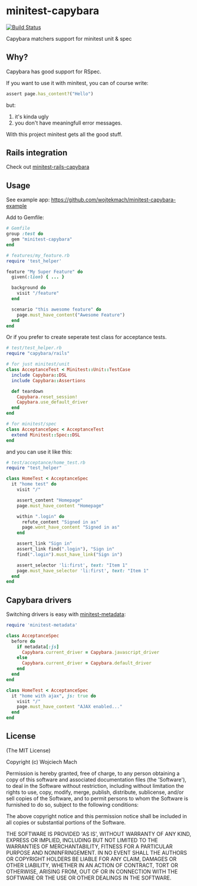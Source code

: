 # minitest-capybara

[![Build Status](https://secure.travis-ci.org/wojtekmach/minitest-capybara.png?branch=master)](http://travis-ci.org/wojtekmach/minitest-capybara)

Capybara matchers support for minitest unit & spec

## Why?

Capybara has good support for RSpec.

If you want to use it with minitest, you can of course write:

```ruby
assert page.has_content?("Hello")
```

but:

1. it's kinda ugly
2. you don't have meaningfull error messages.

With this project minitest gets all the good stuff.

## Rails integration

Check out [minitest-rails-capybara](https://github.com/blowmage/minitest-rails-capybara)

## Usage

See example app: https://github.com/wojtekmach/minitest-capybara-example

Add to Gemfile:

```ruby
# Gemfile
group :test do
  gem "minitest-capybara"
end
```

```ruby
# features/my_feature.rb
require 'test_helper'

feature "My Super Feature" do
  given(:lion) { ... }

  background do
    visit "/feature"
  end

  scenario "this awesome feature" do
    page.must_have_content("Awesome Feature")
  end
end
```

Or if you prefer to create seperate test class for acceptance tests.

```ruby
# test/test_helper.rb
require "capybara/rails"

# for just minitest/unit
class AcceptanceTest < Minitest::Unit::TestCase
  include Capybara::DSL
  include Capybara::Assertions

  def teardown
    Capybara.reset_session!
    Capybara.use_default_driver
  end
end

# for minitest/spec
class AcceptanceSpec < AcceptanceTest
  extend Minitest::Spec::DSL
end
```

and you can use it like this:

```ruby
# test/acceptance/home_test.rb
require "test_helper"

class HomeTest < AcceptanceSpec
  it "home test" do
    visit "/"

    assert_content "Homepage"
    page.must_have_content "Homepage"

    within ".login" do
      refute_content "Signed in as"
      page.wont_have_content "Signed in as"
    end

    assert_link "Sign in"
    assert_link find(".login"), "Sign in"
    find(".login").must_have_link("Sign in")

    assert_selector 'li:first', text: "Item 1"
    page.must_have_selector 'li:first', text: "Item 1"
  end
end
```

## Capybara drivers

Switching drivers is easy with [minitest-metadata]:

  [minitest-metadata]: https://github.com/wojtekmach/minitest-metadata

```ruby
require 'minitest-metadata'

class AcceptanceSpec
  before do
    if metadata[:js]
      Capybara.current_driver = Capybara.javascript_driver
    else
      Capybara.current_driver = Capybara.default_driver
    end
  end
end

class HomeTest < AcceptanceSpec
  it "home with ajax", js: true do
    visit "/"
    page.must_have_content "AJAX enabled..."
  end
end
```

## License

(The MIT License)

Copyright (c) Wojciech Mach

Permission is hereby granted, free of charge, to any person obtaining
a copy of this software and associated documentation files (the
'Software'), to deal in the Software without restriction, including
without limitation the rights to use, copy, modify, merge, publish,
distribute, sublicense, and/or sell copies of the Software, and to
permit persons to whom the Software is furnished to do so, subject to
the following conditions:

The above copyright notice and this permission notice shall be
included in all copies or substantial portions of the Software.

THE SOFTWARE IS PROVIDED 'AS IS', WITHOUT WARRANTY OF ANY KIND,
EXPRESS OR IMPLIED, INCLUDING BUT NOT LIMITED TO THE WARRANTIES OF
MERCHANTABILITY, FITNESS FOR A PARTICULAR PURPOSE AND NONINFRINGEMENT.
IN NO EVENT SHALL THE AUTHORS OR COPYRIGHT HOLDERS BE LIABLE FOR ANY
CLAIM, DAMAGES OR OTHER LIABILITY, WHETHER IN AN ACTION OF CONTRACT,
TORT OR OTHERWISE, ARISING FROM, OUT OF OR IN CONNECTION WITH THE
SOFTWARE OR THE USE OR OTHER DEALINGS IN THE SOFTWARE.
